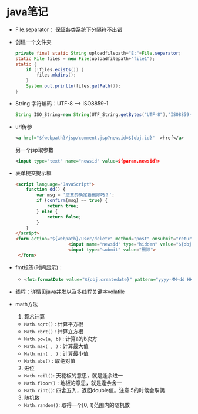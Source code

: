 # java笔记
+ File.separator： 保证各类系统下分隔符不出错

+ 创建一个文件夹

  ```java
  private final static String uploadfilepath="E:"+File.separator;
  static File files = new File(uploadfilepath+"file1");
  static {
      if (!files.exists()) {
          files.mkdirs();
      }
      System.out.println(files.getPath());
  }
  ```

+ String 字符编码：UTF-8 --> ISO8859-1

  ```java
  String ISO_String=new String(UTF_String.getBytes("UTF-8"),"ISO8859-1))")
  ```

+ url传参  

  ```xml
  <a href="${webpath}/jsp/comment.jsp?newsid=${obj.id}"  >href</a>
  ```

  另一个jsp取参数

  ```xml
  <input type="text" name="newsid" value=${param.newsid}>
  ```

+ 表单提交提示框

  ```html
  <script language="JavaScript">
      function dd() {
          var msg = '您真的确定要删除吗？';
          if (confirm(msg) == true) {
              return true;
          } else {
              return false;
          }
      }
  </script>
  <form action="${webpath}/User/delete" method="post" onsubmit="return dd()">
                      <input name="newsid" type="hidden" value="${obj.id}">
                      <input type="submit" value="删除">
   </form>
  ```

+ fmt标签(时间显示)：

  + ```xml
    <fmt:formatDate value="${obj.createdate}" pattern="yyyy-MM-dd HH:MM:SS"></fmt:formatDate>
    ```

+ 线程：详情见java并发以及多线程关键字volatile



+ math方法

  1. 算术计算

  - `Math.sqrt()` : 计算平方根
  - `Math.cbrt()` : 计算立方根
  - `Math.pow(a, b)` : 计算a的b次方
  - `Math.max( , )` : 计算最大值
  - `Math.min( , )` : 计算最小值
  - `Math.abs()` : 取绝对值

  2. 进位

  - `Math.ceil()`: 天花板的意思，就是逢余进一
  - `Math.floor()` : 地板的意思，就是逢余舍一
  - `Math.rint()`: 四舍五入，返回double值。注意.5的时候会取偶
  3. 随机数

  - `Math.random()`: 取得一个[0, 1)范围内的随机数